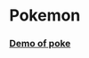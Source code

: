 # Pokemon


### [Demo of poke]([https://duckduckgo.com](https://app.netlify.com/sites/poke-show/settings/general))
